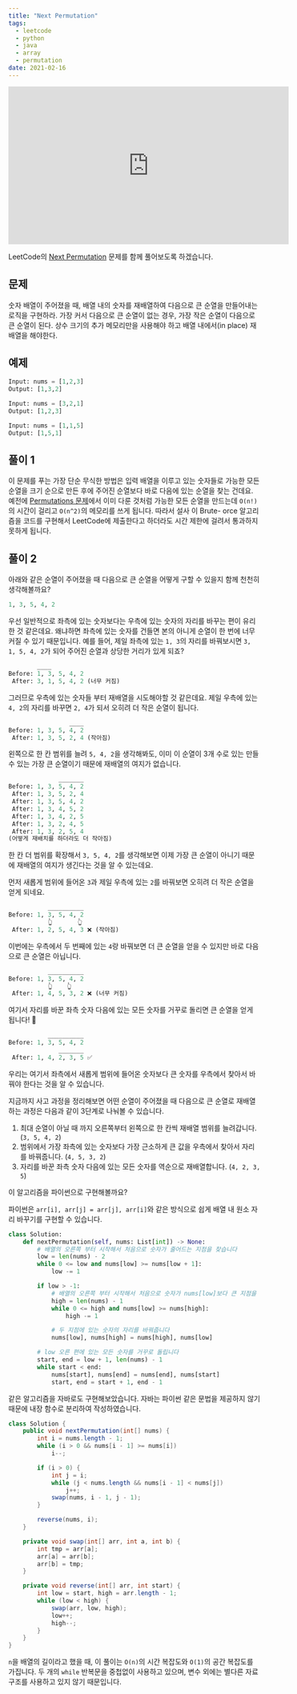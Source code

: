 ```yaml
---
title: "Next Permutation"
tags:
  - leetcode
  - python
  - java
  - array
  - permutation
date: 2021-02-16
---
```


<iframe width="560" height="315" src="https://www.youtube.com/embed/SlVrxroRexM" title="YouTube video player" frameborder="0" allow="accelerometer; autoplay; clipboard-write; encrypted-media; gyroscope; picture-in-picture; web-share" allowfullscreen></iframe>

LeetCode의 [Next Permutation](https://leetcode.com/problems/next-permutation/) 문제를 함께 풀어보도록 하겠습니다.

## 문제

숫자 배열이 주어졌을 때, 배열 내의 숫자를 재배열하여 다음으로 큰 순열을 만들어내는 로직을 구현하라.
가장 커서 다음으로 큰 순열이 없는 경우, 가장 작은 순열이 다음으로 큰 순열이 된다.
상수 크기의 추가 메모리만을 사용해야 하고 배열 내에서(in place) 재배열을 해야한다.

## 예제

```py
Input: nums = [1,2,3]
Output: [1,3,2]
```

```py
Input: nums = [3,2,1]
Output: [1,2,3]
```

```py
Input: nums = [1,1,5]
Output: [1,5,1]
```

## 풀이 1

이 문제를 푸는 가장 단순 무식한 방법은 입력 배열을 이루고 있는 숫자들로 가능한 모든 순열을 크기 순으로 만든 후에 주어진 순열보다 바로 다음에 있는 순열을 찾는 건데요.
예전에 [Permutations 문제](/problems/permutations)에서 이미 다룬 것처럼 가능한 모든 순열을 만드는데 `O(n!)`의 시간이 걸리고 `O(n^2)`의 메모리를 쓰게 됩니다.
따라서 설사 이 Brute- orce 알고리즘을 코드를 구현해서 LeetCode에 제출한다고 하더라도 시간 제한에 걸려서 통과하지 못하게 됩니다.

## 풀이 2

아래와 같은 순열이 주어졌을 때 다음으로 큰 순열을 어떻게 구할 수 있을지 함께 천천히 생각해볼까요?

```py
1, 3, 5, 4, 2
```

우선 일반적으로 좌측에 있는 숫자보다는 우측에 있는 숫자의 자리를 바꾸는 편이 유리한 것 같은데요.
왜냐하면 좌측에 있는 숫자를 건들면 본의 아니게 순열이 한 번에 너무 커질 수 있기 때문입니다.
예를 들어, 제일 좌측에 있는 `1, 3`의 자리를 바꿔보시면 `3, 1, 5, 4, 2`가 되어 주어진 순열과 상당한 거리가 있게 되죠?

```py
        ____
Before: 1, 3, 5, 4, 2
 After: 3, 1, 5, 4, 2 (너무 커짐)
```

그러므로 우측에 있는 숫자들 부터 재배열을 시도해야할 것 같은데요.
제일 우측에 있는 `4, 2`의 자리를 바꾸면 `2, 4`가 되서 오히려 더 작은 순열이 됩니다.

```py
                 ____
Before: 1, 3, 5, 4, 2
 After: 1, 3, 5, 2, 4 (작아짐)
```

왼쪽으로 한 칸 범위를 늘려 `5, 4, 2`을 생각해봐도, 이미 이 순열이 3개 수로 있는 만들 수 있는 가장 큰 순열이기 때문에 재배열의 여지가 없습니다.

```py
              _______
Before: 1, 3, 5, 4, 2
 After: 1, 3, 5, 2, 4
 After: 1, 3, 5, 4, 2
 After: 1, 3, 4, 5, 2
 After: 1, 3, 4, 2, 5
 After: 1, 3, 2, 4, 5
 After: 1, 3, 2, 5, 4
(어떻게 재배치를 하더라도 더 작아짐)
```

한 칸 더 범위를 확장해서 `3, 5, 4, 2`를 생각해보면 이제 가장 큰 순열이 아니기 때문에 재배열의 여지가 생긴다는 것을 알 수 있는데요.

먼저 새롭게 범위에 들어온 `3`과 제일 우측에 있는 `2`를 바꿔보면 오히려 더 작은 순열을 얻게 되네요.

```py
           __________
Before: 1, 3, 5, 4, 2
           👆       👆
 After: 1, 2, 5, 4, 3 ❌ (작아짐)
```

이번에는 우측에서 두 번째에 있는 `4`랑 바꿔보면 더 큰 순열을 얻을 수 있지만 바로 다음으로 큰 순열은 아닙니다.

```py
           __________
Before: 1, 3, 5, 4, 2
           👆    👆
 After: 1, 4, 5, 3, 2 ❌ (너무 커짐)
```

여기서 자리를 바꾼 좌측 숫자 다음에 있는 모든 숫자를 거꾸로 돌리면 큰 순열을 얻게 됩니다! 🎉

```py
           __________
Before: 1, 3, 5, 4, 2
              _______
 After: 1, 4, 2, 3, 5 ✅
```

우리는 여기서 좌측에서 새롭게 범위에 들어온 숫자보다 큰 숫자를 우측에서 찾아서 바꿔야 한다는 것을 알 수 있습니다.

지금까지 사고 과정을 정리해보면 어떤 순열이 주어졌을 때 다음으로 큰 순열로 재배열하는 과정은 다음과 같이 3단계로 나눠볼 수 있습니다.

1. 최대 순열이 아닐 때 까지 오른쪽부터 왼쪽으로 한 칸씩 재배열 범위를 늘려갑니다. (`3, 5, 4, 2`)
2. 범위에서 가장 좌측에 있는 숫자보다 가장 근소하게 큰 값을 우측에서 찾아서 자리를 바꿔줍니다. (`4, 5, 3, 2`)
3. 자리를 바꾼 좌측 숫자 다음에 있는 모든 숫자를 역순으로 재배열합니다. (`4, 2, 3, 5`)

이 알고리즘을 파이썬으로 구현해볼까요?

파이썬은 `arr[i], arr[j] = arr[j], arr[i]`와 같은 방식으로 쉽게 배열 내 원소 자리 바꾸기를 구현할 수 있습니다.

```py
class Solution:
    def nextPermutation(self, nums: List[int]) -> None:
        # 배열의 오른쪽 부터 시작해서 처음으로 숫자가 줄어드는 지점을 찾습니다
        low = len(nums) - 2
        while 0 <= low and nums[low] >= nums[low + 1]:
            low -= 1

        if low > -1:
            # 배열의 오른쪽 부터 시작해서 처음으로 숫자가 nums[low]보다 큰 지점을 찾습니다
            high = len(nums) - 1
            while 0 <= high and nums[low] >= nums[high]:
                high -= 1

            # 두 지점에 있는 숫자의 자리를 바꿔줍니다
            nums[low], nums[high] = nums[high], nums[low]

        # low 오른 편에 있는 모든 숫자를 거꾸로 돌립니다
        start, end = low + 1, len(nums) - 1
        while start < end:
            nums[start], nums[end] = nums[end], nums[start]
            start, end = start + 1, end - 1
```

같은 알고리즘을 자바로도 구현해보았습니다.
자바는 파이썬 같은 문법을 제공하지 않기 때문에 내장 함수로 분리하여 작성하였습니다.

```java
class Solution {
    public void nextPermutation(int[] nums) {
        int i = nums.length - 1;
        while (i > 0 && nums[i - 1] >= nums[i])
            i--;

        if (i > 0) {
            int j = i;
            while (j < nums.length && nums[i - 1] < nums[j])
                j++;
            swap(nums, i - 1, j - 1);
        }

        reverse(nums, i);
    }

    private void swap(int[] arr, int a, int b) {
        int tmp = arr[a];
        arr[a] = arr[b];
        arr[b] = tmp;
    }

    private void reverse(int[] arr, int start) {
        int low = start, high = arr.length - 1;
        while (low < high) {
            swap(arr, low, high);
            low++;
            high--;
        }
    }
}
```

`n`을 배열의 길이라고 했을 때, 이 풀이는 `O(n)`의 시간 복잡도와 `O(1)`의 공간 복잡도를 가집니다.
두 개의 `while` 반복문을 중첩없이 사용하고 있으며, 변수 외에는 별다른 자료 구조를 사용하고 있지 않기 때문입니다.

